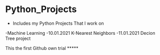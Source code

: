 # Python_Projects

- Includes my Python Projects That I work on

-Machine Learning
-10.01.2021 K-Nearest Neighbors
-11.01.2021 Decion Tree project 






This the first Github own trial *****

